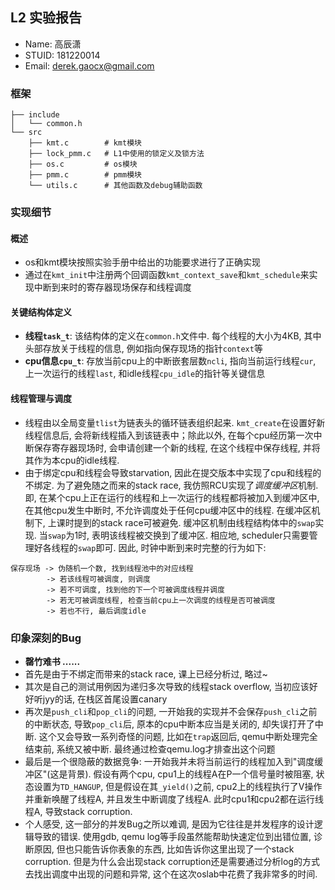 ## L2 实验报告
+ Name: 高辰潇
+ STUID: 181220014
+ Email: derek.gaocx@gmail.com

### 框架
```
├── include
│   └── common.h
└── src
    ├── kmt.c        # kmt模块
    ├── lock_pmm.c   # L1中使用的锁定义及锁方法
    ├── os.c         # os模块
    ├── pmm.c        # pmm模块
    └── utils.c      # 其他函数及debug辅助函数
```

### 实现细节
#### 概述
+ os和kmt模块按照实验手册中给出的功能要求进行了正确实现
+ 通过在`kmt_init`中注册两个回调函数`kmt_context_save`和`kmt_schedule`来实现中断到来时的寄存器现场保存和线程调度

#### 关键结构体定义
+ **线程`task_t`**: 该结构体的定义在`common.h`文件中. 每个线程的大小为4KB, 其中头部存放关于线程的信息, 例如指向保存现场的指针`context`等
+ **cpu信息`cpu_t`**: 存放当前cpu上的中断嵌套层数`ncli`, 指向当前运行线程`cur`, 上一次运行的线程`last`, 和idle线程`cpu_idle`的指针等关键信息

#### 线程管理与调度
+ 线程由以全局变量`tlist`为链表头的循环链表组织起来. `kmt_create`在设置好新线程信息后, 会将新线程插入到该链表中；除此以外, 在每个cpu经历第一次中断保存寄存器现场时, 会申请创建一个新的线程, 在这个线程中保存线程, 并将其作为本cpu的idle线程. 
+ 由于绑定cpu和线程会导致starvation, 因此在提交版本中实现了cpu和线程的不绑定. 为了避免随之而来的stack race, 我仿照RCU实现了*调度缓冲区*机制. 即, 在某个cpu上正在运行的线程和上一次运行的线程都将被加入到缓冲区中, 在其他cpu发生中断时, 不允许调度处于任何cpu缓冲区中的线程. 在缓冲区机制下, 上课时提到的stack race可被避免.
  缓冲区机制由线程结构体中的`swap`实现. 当`swap`为1时, 表明该线程被交换到了缓冲区. 相应地, scheduler只需要管理好各线程的`swap`即可.
  因此, 时钟中断到来时完整的行为如下: 
```
保存现场 -> 伪随机一个数, 找到线程池中的对应线程 
        -> 若该线程可被调度, 则调度 
        -> 若不可调度, 找到他的下一个可被调度线程并调度 
        -> 若无可被调度线程, 检查当前cpu上一次调度的线程是否可被调度 
        -> 若也不行, 最后调度idle
```

### 印象深刻的Bug
+ **罄竹难书 ......**
+ 首先是由于不绑定而带来的stack race, 课上已经分析过, 略过~
+ 其次是自己的测试用例因为递归多次导致的线程stack overflow, 当初应该好好听jyy的话, 在栈区首尾设置canary
+ 再次是`push_cli`和`pop_cli`的问题, 一开始我的实现并不会保存`push_cli`之前的中断状态, 导致`pop_cli`后, 原本的cpu中断本应当是关闭的, 却失误打开了中断. 这个又会导致一系列奇怪的问题, 比如在`trap`返回后, qemu中断处理完全结束前, 系统又被中断. 最终通过检查qemu.log才排查出这个问题
+ 最后是一个很隐蔽的数据竞争: 一开始我并未将当前运行的线程加入到"调度缓冲区"(这是背景). 假设有两个cpu, cpu1上的线程A在P一个信号量时被阻塞, 状态设置为`TD_HANGUP`, 但是假设在其`_yield()`之前, cpu2上的线程执行了V操作并重新唤醒了线程A, 并且发生中断调度了线程A. 此时cpu1和cpu2都在运行线程A, 导致stack corruption. 
+ 个人感受, 这一部分的并发Bug之所以难调, 是因为它往往是并发程序的设计逻辑导致的错误. 使用gdb, qemu log等手段虽然能帮助快速定位到出错位置, 诊断原因, 但也只能告诉你表象的东西, 比如告诉你这里出现了一个stack corruption. 但是为什么会出现stack corruption还是需要通过分析log的方式去找出调度中出现的问题和异常, 这个在这次oslab中花费了我非常多的时间. 